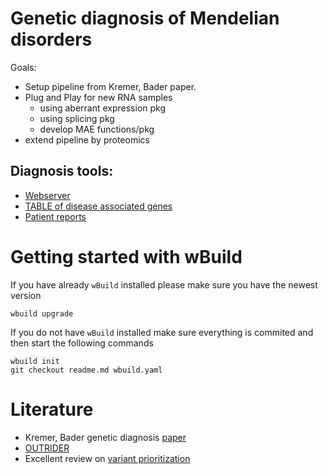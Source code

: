 # Genetic diagnosis of Mendelian disorders

Goals:

* Setup pipeline from Kremer, Bader paper.
* Plug and Play for new RNA samples
    * using aberrant expression pkg
    * using splicing pkg
    * develop MAE functions/pkg
* extend pipeline by proteomics

## Diagnosis tools:
- [Webserver](https://i12g-gagneurweb.in.tum.de/project/genetic_diagnosis/)
- [TABLE of disease associated genes](https://i12g-gagneurweb.in.tum.de/project/genetic_diagnosis/#Scripts_diagnosis_tools_disease_associated_genes.html)
- [Patient reports](https://i12g-gagneurweb.in.tum.de/shinyserver/)

# Getting started with wBuild

If you have already `wBuild` installed please make sure you have the newest version

```
wbuild upgrade
```

If you do not have `wBuild` installed make sure everything is commited and then start the following commands

```
wbuild init
git checkout readme.md wbuild.yaml
```

# Literature
* Kremer, Bader genetic diagnosis [paper](https://www.nature.com/articles/ncomms15824)
* [OUTRIDER](https://www.cell.com/ajhg/pdf/S0002-9297(18)30401-4.pdf)
* Excellent review on [variant prioritization](https://www.ncbi.nlm.nih.gov/pmc/articles/PMC5935497/)
